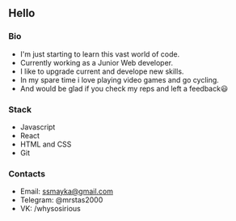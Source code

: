 ## Hello

### Bio
- I'm just starting to learn this vast world of code.
- Currently working as a Junior Web developer.
- I like to upgrade current and develope new skills.
- In my spare time i love playing video games and go cycling.
- And would be glad if you check my reps and left a feedback😃

### Stack
- Javascript
- React
- HTML and CSS
- Git

### Contacts
- Email: ssmayka@gmail.com
- Telegram: @mrstas2000
- VK: /whysosirious
